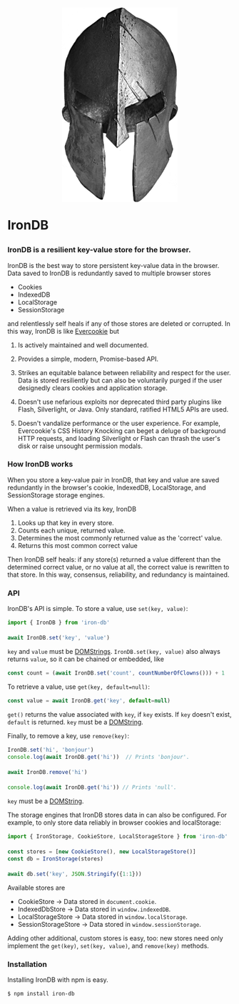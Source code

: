 <h1>
  <div align="center">
    <img src="logo.png" width="260px" height="435px" alt="IronDB">
  </div>

  IronDB
</h1>


### IronDB is a resilient key-value store for the browser.

IronDB is the best way to store persistent key-value data in the browser. Data
saved to IronDB is redundantly saved to multiple browser stores

  * Cookies
  * IndexedDB
  * LocalStorage
  * SessionStorage

and relentlessly self heals if any of those stores are deleted or corrupted. In
this way, IronDB is like [Evercookie](https://github.com/samyk/evercookie) but

  1. Is actively maintained and well documented.

  2. Provides a simple, modern, Promise-based API.

  3. Strikes an equitable balance between reliability and respect for the
     user. Data is stored resiliently but can also be voluntarily purged if the
     user designedly clears cookies and application storage.

  4. Doesn't use nefarious exploits nor deprecated third party plugins like
     Flash, Silverlight, or Java. Only standard, ratified HTML5 APIs are used.

  5. Doesn't vandalize performance or the user experience. For example,
     Evercookie's CSS History Knocking can beget a deluge of background HTTP
     requests, and loading Silverlight or Flash can thrash the user's disk or
     raise unsought permission modals.


### How IronDB works

When you store a key-value pair in IronDB, that key and value are saved
redundantly in the browser's cookie, IndexedDB, LocalStorage, and SessionStorage
storage engines.

When a value is retrieved via its key, IronDB

  1. Looks up that key in every store.
  2. Counts each unique, returned value.
  3. Determines the most commonly returned value as the 'correct' value.
  4. Returns this most common correct value

Then IronDB self heals: if any store(s) returned a value different than the
determined correct value, or no value at all, the correct value is rewritten to
that store. In this way, consensus, reliability, and redundancy is maintained.


### API

IronDB's API is simple. To store a value, use `set(key, value)`:

```javascript
import { IronDB } from 'iron-db'

await IronDB.set('key', 'value')
```

`key` and `value` must be
[DOMStrings](https://developer.mozilla.org/en-US/docs/Web/API/DOMString).
`IronDB.set(key, value)` also always returns `value`, so it can be chained or
embedded, like

```javascript
const count = (await IronDB.set('count', countNumberOfClowns())) + 1
```

To retrieve a value, use `get(key, default=null)`:

```javascript
const value = await IronDB.get('key', default=null)
```

`get()` returns the value associated with `key`, if `key` exists. If `key`
doesn't exist, `default` is returned. `key` must be a
[DOMString](https://developer.mozilla.org/en-US/docs/Web/API/DOMString).

Finally, to remove a key, use `remove(key)`:

```javascript
IronDB.set('hi', 'bonjour')
console.log(await IronDB.get('hi'))  // Prints 'bonjour'.

await IronDB.remove('hi')

console.log(await IronDB.get('hi')) // Prints 'null'.
```

`key` must be a
[DOMString](https://developer.mozilla.org/en-US/docs/Web/API/DOMString).

The storage engines that IronDB stores data in can also be configured. For
example, to only store data reliably in browser cookies and localStorage:

```javascript
import { IronStorage, CookieStore, LocalStorageStore } from 'iron-db'

const stores = [new CookieStore(), new LocalStorageStore()]
const db = IronStorage(stores)

await db.set('key', JSON.Stringify({1:1}))
```

Available stores are

  - CookieStore -> Data stored in `document.cookie`.
  - IndexedDbStore -> Data stored in `window.indexedDB`.
  - LocalStorageStore -> Data stored in `window.localStorage`.
  - SessionStorageStore -> Data stored in `window.sessionStorage`.

Adding other additional, custom stores is easy, too: new stores need only
implement the `get(key)`, `set(key, value)`, and `remove(key)` methods.


### Installation

Installing IronDB with npm is easy.

```
$ npm install iron-db
```

